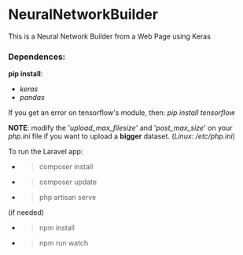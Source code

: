 # NeuralNetworkBuilder
 This is a Neural Network Builder from a Web Page using Keras

### Dependences:
**pip install**:
* _keras_
* _pandas_
	
If you get an error on tensorflow's module, then: _pip install tensorflow_

**NOTE**: modify the '_upload_max_filesize_' and '_post_max_size_' on your _php.ini_ file if you want to upload a **bigger** dataset. (_Linux: /etc/php.ini_)

To run the Laravel app:
* > composer install
* > composer update
* > php artisan serve

(if needed)
* > npm install
* > npm run watch
